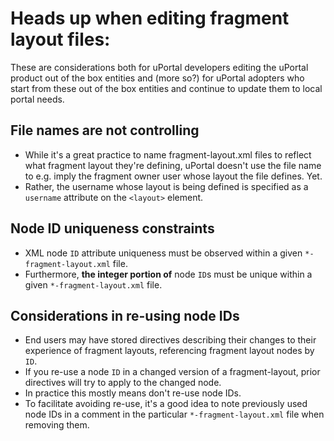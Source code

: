 Heads up when editing fragment layout files:
============================================

These are considerations both for uPortal developers editing the uPortal product out of the box entities and (more so?) for uPortal adopters who start from these out of the box entities and continue to update them to local portal needs.

File names are not controlling
------------------------------

* While it's a great practice to name fragment-layout.xml files to reflect what fragment layout they're defining, uPortal doesn't use the file name to e.g. imply the fragment owner user whose layout the file defines.  Yet.
* Rather, the username whose layout is being defined is specified as a `username` attribute on the `<layout>` element.

Node ID uniqueness constraints
------------------------------

* XML node `ID` attribute uniqueness must be observed within a given `*-fragment-layout.xml` file.
* Furthermore, **the integer portion of** node `ID`s must be unique within a given `*-fragment-layout.xml` file.

Considerations in re-using node IDs
-----------------------------------

* End users may have stored directives describing their changes to their experience of fragment layouts, referencing fragment layout nodes by `ID`.
* If you re-use a node `ID` in a changed version of a fragment-layout, prior directives will try to apply to the changed node.
* In practice this mostly means don't re-use node IDs.
* To facilitate avoiding re-use, it's a good idea to note previously used node IDs in a comment in the particular `*-fragment-layout.xml` file when removing them.
